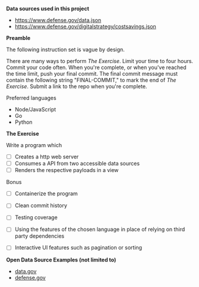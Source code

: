 **Data sources used in this project**
- https://www.defense.gov/data.json
- https://www.defense.gov/digitalstrategy/costsavings.json

**Preamble**

The following instruction set is vague by design.

There are many ways to perform _The Exercise_. Limit your time to four hours. Commit your code often. When you're complete, or when you've reached the time limit, push your final commit. The final commit message must contain the following string "FINAL-COMMIT," to mark the end of _The Exercise_. Submit a link to the repo when you're complete.

Preferred languages
- Node/JavaScript
- Go
- Python

**The Exercise**

Write a program which
- [ ] Creates a http web server
- [ ] Consumes a API from two accessible data sources
- [ ] Renders the respective payloads in a view

Bonus
- [ ] Containerize the program
- [ ] Clean commit history
- [ ] Testing coverage
- [ ] Using the features of the chosen language in place of relying on third party dependencies
- [ ] Interactive UI features such as pagination or sorting



**Open Data Source Examples (not limited to)**

- [data.gov](https://catalog.data.gov/dataset)
- [defense.gov](https://www.defense.gov/data.json)
